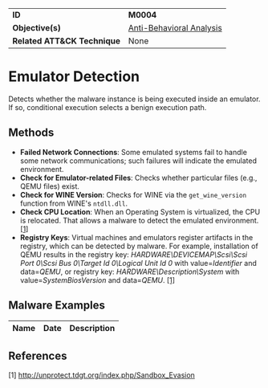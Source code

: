 |||
|---------|------------------------|
|**ID**|**M0004**|
|**Objective(s)**|[Anti-Behavioral Analysis](https://github.com/MBCProject/mbc-markdown/tree/master/anti-behavioral-analysis)|
|**Related ATT&CK Technique**|None|


Emulator Detection
==================
Detects whether the malware instance is being executed inside an emulator. If so, conditional execution selects a benign execution path.

Methods
-------
* **Failed Network Connections**: Some emulated systems fail to handle some network communications; such failures will indicate the emulated environment.
* **Check for Emulator-related Files**: Checks whether particular files (e.g., QEMU files) exist.
* **Check for WINE Version**: Checks for WINE via the `get_wine_version` function from WINE's `ntdll.dll`.
* **Check CPU Location**: When an Operating System is virtualized, the CPU is relocated. That allows a malware to detect the emulated environment. [[1]](#1)
* **Registry Keys**: Virtual machines and emulators register artifacts in the registry, which can be detected by malware. For example, installation of QEMU results in the registry key: *HARDWARE\DEVICEMAP\Scsi\Scsi Port 0\Scsi Bus 0\Target Id 0\Logical Unit Id 0* with value=*Identifier* and data=*QEMU*, or registry key: *HARDWARE\Description\System* with value=*SystemBiosVersion* and data=*QEMU*. [[1]](#1)

Malware Examples
----------------
|Name|Date|Description|
|-----------------------------|--------|-----------------------------|


References
----------
<a name="1">[1]</a> http://unprotect.tdgt.org/index.php/Sandbox_Evasion
 
 
